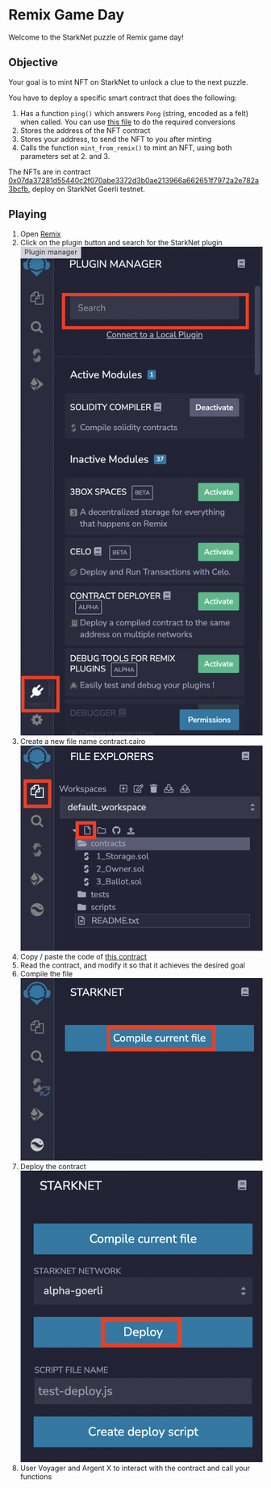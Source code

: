 # Remix Game Day
Welcome to the StarkNet puzzle of Remix game day!
## Objective
Your goal is to mint NFT on StarkNet to unlock a clue to the next puzzle.

You have to deploy a specific smart contract that does the following:
1. Has a function `ping()` which answers `Pong` (string, encoded as a felt) when called. You can use [this file](utils.py) to do the required conversions
2. Stores the address of the NFT contract
3. Stores your address, to send the NFT to you after minting
4. Calls the function `mint_from_remix()` to mint an NFT, using both parameters set at 2. and 3.

The NFTs are in contract [0x07da37281d55440c2f070abe3372d3b0ae213966a662651f7972a2e782a3bcfb](https://goerli.voyager.online/contract/0x07da37281d55440c2f070abe3372d3b0ae213966a662651f7972a2e782a3bcfb), deploy on StarkNet Goerli testnet.

## Playing
1. Open [Remix](https://remix.ethereum.org/)
2. Click on the plugin button and search for the StarkNet plugin
![](captures/activate_plugin.png)
3. Create a new file name contract.cairo
![](captures/create_file.png)
4. Copy / paste the code of [this contract](contracts/RemixExampleContract.cairo)
5. Read the contract, and modify it so that it achieves the desired goal
6. Compile the file
![](captures/compile_contract.png)
7. Deploy the contract
![](captures/deploy_contract.png)
8. User Voyager and Argent X to interact with the contract and call your functions
